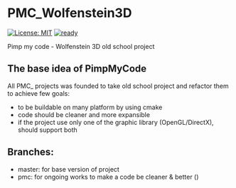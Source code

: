 # PMC_Wolfenstein3D
[![License: MIT](https://img.shields.io/badge/License-MIT-yellow.svg)](https://opensource.org/licenses/MIT)
[![ready](https://img.shields.io/badge/ready-1%25-lightgrey.svg)](https://github.com/Abergard/PMC_Wolfenstein3D/tree/pmc)

Pimp my code - Wolfenstein 3D old school project

## The base idea of PimpMyCode
All PMC_ projects was founded to take old school project and refactor them to achieve few goals:
 - to be buildable on many platform by using cmake
 - code should be cleaner and more expansible
 - if the project use only one of the graphic library (OpenGL/DirectX), should support both

## Branches:
 - master: for base version of project
 - pmc: for ongoing works to make a code be cleaner & better
()
